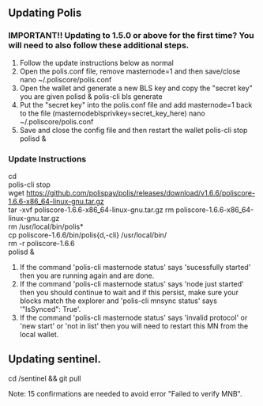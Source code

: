## Updating Polis

### IMPORTANT!! Updating to 1.5.0 or above for the first time?  You will need to also follow these additional steps.
1. Follow the update instructions below as normal
2. Open the polis.conf file, remove masternode=1 and then save/close
nano ~/.poliscore/polis.conf
3. Open the wallet and generate a new BLS key and copy the "secret key" you are given
polisd &
polis-cli bls generate  
4. Put the "secret key" into the polis.conf file and add masternode=1 back to the file (masternodeblsprivkey=secret_key_here)
nano ~/.poliscore/polis.conf
5. Save and close the config file and then restart the wallet
polis-cli stop
polisd &

### Update Instructions
cd  
polis-cli stop  
wget https://github.com/polispay/polis/releases/download/v1.6.6/poliscore-1.6.6-x86_64-linux-gnu.tar.gz  
tar -xvf poliscore-1.6.6-x86_64-linux-gnu.tar.gz 
rm poliscore-1.6.6-x86_64-linux-gnu.tar.gz  
rm /usr/local/bin/polis*  
cp poliscore-1.6.6/bin/polis{d,-cli} /usr/local/bin/  
rm -r poliscore-1.6.6  
polisd &  

1. If the command 'polis-cli masternode status' says 'sucessfully started' then you are running again and are done.  
2. If the command 'polis-cli masternode status' says 'node just started' then you should continue to wait and if this persist, make sure your blocks match the explorer and 'polis-cli mnsync status' says '"IsSynced": True'.  
3. If the command 'polis-cli masternode status' says 'invalid protocol' or 'new start' or 'not in list' then you will need to restart this MN from the local wallet.  

## Updating sentinel. 
cd /sentinel && git pull  

Note: 15 confirmations are needed to avoid error "Failed to verify MNB".


